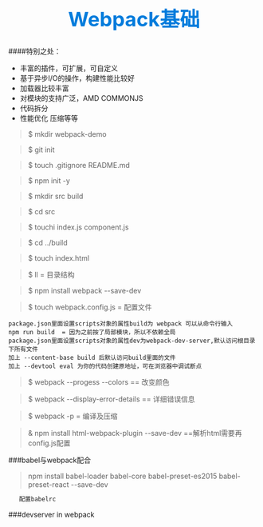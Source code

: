 <h1 style="font-size: 40px;text-align:center;color: #007cdc;">Webpack基础</h1>####特别之处：- 丰富的插件，可扩展，可自定义- 基于异步I/O的操作，构建性能比较好- 加载器比较丰富- 对模块的支持广泛，AMD COMMONJS- 代码拆分- 性能优化 压缩等等  >$ mkdir webpack-demo>$ git init>$ touch .gitignore README.md>$ npm init -y>$ mkdir src build >$ cd src >$ touchi index.js component.js>$ cd ../build>$ touch index.html>$ ll = 目录结构>$ npm install webpack --save-dev>$ touch webpack.config.js = 配置文件```textpackage.json里面设置scripts对象的属性build为 webpack 可以从命令行输入npm run build  = 因为之前按了局部模块，所以不依赖全局package.json里面设置scripts对象的属性dev为webpack-dev-server,默认访问根目录下所有文件加上 --content-base build 后默认访问build里面的文件加上 --devtool eval 为你的代码创建原地址，可在浏览器中调试断点```>$ webpack --progess --colors == 改变颜色>$ webpack --display-error-details == 详细错误信息>$ webpack -p = 编译及压缩>& npm install html-webpack-plugin --save-dev ==解析html需要再config.js配置 ###babel与webpack配合>npm install babel-loader babel-core babel-preset-es2015 babel-preset-react --save-dev```txt   配置babelrc```###devserver in webpack 